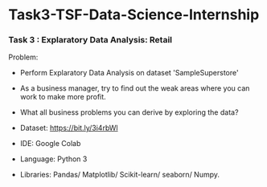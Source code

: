 # Task3-TSF-Data-Science-Internship
### **Task 3 : Explaratory Data Analysis: Retail**
Problem: 

* Perform Explaratory Data Analysis on dataset 'SampleSuperstore'
* As a business manager, try to find out the weak areas where you can work to make more profit.
* What all business problems you can derive by exploring the data?

* Dataset: https://bit.ly/3i4rbWl
* IDE: Google Colab
* Language: Python 3
* Libraries: Pandas/ Matplotlib/ Scikit-learn/ seaborn/ Numpy.
